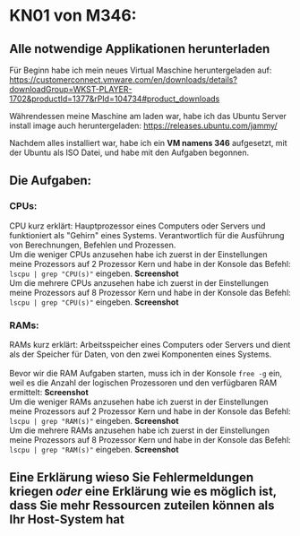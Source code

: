 # KN01 von M346:
## Alle notwendige Applikationen herunterladen
Für Beginn habe ich mein neues Virtual Maschine heruntergeladen auf: https://customerconnect.vmware.com/en/downloads/details?downloadGroup=WKST-PLAYER-1702&productId=1377&rPId=104734#product_downloads

Währendessen meine Maschine am laden war, habe ich das Ubuntu Server install image auch heruntergeladen: https://releases.ubuntu.com/jammy/

Nachdem alles installiert war, habe ich ein <b>VM namens 346</b> aufgesetzt, mit der Ubuntu als ISO Datei, und habe mit den Aufgaben begonnen.

## Die Aufgaben:
### CPUs:
CPU kurz erklärt: Hauptprozessor eines Computers oder Servers und funktioniert als "Gehirn" eines Systems. Verantwortlich für die Ausführung von Berechnungen, Befehlen und Prozessen.
<br />
Um die weniger CPUs anzusehen habe ich zuerst in der Einstellungen meine Prozessors auf 2 Prozessor Kern und habe in der
Konsole das Befehl: ```lscpu | grep "CPU(s)"``` eingeben.
<b>Screenshot</b> 
<br />
Um die mehrere CPUs anzusehen habe ich zuerst in der Einstellungen meine Prozessors auf 8 Prozessor Kern und habe in der
Konsole das Befehl: ```lscpu | grep "CPU(s)"``` eingeben.
<b>Screenshot</b> 
<br />
### RAMs:
RAMs kurz erklärt: Arbeitsspeicher eines Computers oder Servers und dient als der Speicher für Daten, von den zwei Komponenten eines Systems. 
<br />
<br />
Bevor wir die RAM Aufgaben starten, muss ich in der Konsole ```free -g``` ein, weil es die Anzahl der logischen Prozessoren und den verfügbaren RAM ermittelt:
<b>Screenshot</b> 
<br />
Um die weniger RAMs anzusehen habe ich zuerst in der Einstellungen meine Prozessors auf 2 Prozessor Kern und habe in der
Konsole das Befehl: ```lscpu | grep "RAM(s)"``` eingeben.
<b>Screenshot</b> 
<br />
Um die mehrere RAMs anzusehen habe ich zuerst in der Einstellungen meine Prozessors auf 8 Prozessor Kern und habe in der
Konsole das Befehl: ```lscpu | grep "RAM(s)"``` eingeben.
<b>Screenshot</b> 

## Eine Erklärung wieso Sie Fehlermeldungen kriegen *oder* eine Erklärung wie es möglich ist, dass Sie mehr Ressourcen zuteilen können als Ihr Host-System hat


